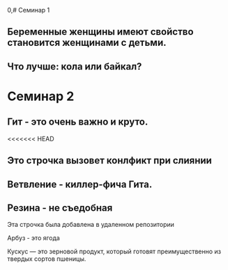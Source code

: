 
0,# Семинар 1 

## Беременные женщины имеют свойство становится женщинами с детьми. 
## Что лучше: кола или байкал?

# Семинар 2

## Гит - это очень важно и круто.
<<<<<<< HEAD

## Это строчка вызовет конлфикт при слиянии 

## Ветвление - киллер-фича Гита. 
## Резина - не съедобная 


Эта строчка была добавлена в удаленном репозитории 

Арбуз - это ягода

Кускус — это зерновой продукт, который готовят преимущественно из твердых сортов пшеницы.

